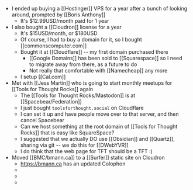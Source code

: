 - I ended up buying a [[Hostinger]] VPS for a year after a bunch of looking around, prompted by [[Boris Anthony]]
	- It's $12.99USD/month paid for 1 year
- I also bought a [[Cloudron]] license for a year
	- It's $15USD/month, or $180USD
	- Of course, I had to buy a domain for it, so I bought [[commonscomputer.com]]
	- Bought it at [[Cloudflare]] -- my first domain purchased there
		- [[Google Domains]] has been sold to [[Squarespace]] so I need to migrate away from there, as a future to do
		- Not really that comfortable with [[Namecheap]] any more
	- I setup [[Cal.com]]
- Met with [[Jess Martin]] who is going to start monthly meetups for [[Tools for Thought Rocks]] again
	- The [[Tools for Thought Rocks/Mastodon]] is at [[Spacebear/Federation]]
	- I just bought `toolsforthought.social` on Cloudflare
	- I can set it up and have people move over to that server, and then cancel Spacebear
	- Can we host something at the root domain of [[Tools for Thought Rocks]] that is easy like SquareSpace?
	- I suggested that we actually DO use [[Obsidian]] and [[Quartz]], sharing via git -- we do this for [[DWebYVR]]
	- I do think that the web page for TFT should be a TFT :)
- Moved [[BMC/bmann.ca]] to a [[Surfer]] static site on Cloudron
	- https://bmann.ca has an updated Colophon
	-
	-
	-